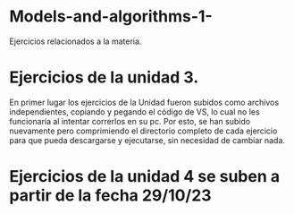 # Models-and-algorithms-1-
Ejercicios relacionados a la materia.

# Ejercicios de la unidad 3.

En primer lugar los ejercicios de la Unidad fueron subidos como archivos independientes, copiando y pegando el código de VS, lo cual no les funcionaría al intentar correrlos en su pc.
Por esto, se han subido nuevamente pero comprimiendo el directorio completo de cada ejercicio para que pueda descargarse y ejecutarse, sin necesidad de cambiar nada. 

# Ejercicios de la unidad 4 se suben a partir de la fecha 29/10/23
